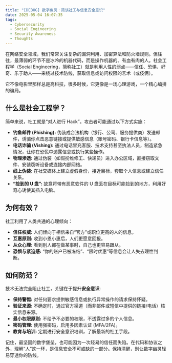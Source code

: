 ```yaml
---
title: "[DEBUG] 数字幽灵：简谈社工与信息安全意识"
date: 2025-05-04 16:07:35
tags:
  - Cybersecurity
  - Social Engineering
  - Security Awareness
  - Thoughts
---
```


在网络安全领域，我们常常关注复杂的漏洞利用、加密算法和防火墙规则。但往往，最薄弱的环节不是冰冷的机器代码，而是操作机器的、有血有肉的人。社会工程学（Social Engineering，简称社工）就是利用人性的弱点——信任、恐惧、好奇、乐于助人——来绕过技术防线，获取信息或访问权限的艺术（或伎俩）。

它不像电影里那样总是高科技，很多时候，它更像是一场心理游戏，一个精心编排的骗局。

<!-- more -->

## 什么是社会工程学？

简单来说，社工就是“对人进行 Hack”。攻击者可能通过以下方式实施：

*   **钓鱼邮件 (Phishing):** 伪装成合法机构（银行、公司、服务提供商）发送邮件，诱骗你点击恶意链接或提供敏感信息（账号密码、银行卡信息等）。
*   **电话诈骗 (Vishing):** 通过电话冒充客服、技术支持甚至执法人员，制造紧急情况，让你在恐慌中透露信息或执行某些操作。
*   **物理渗透:** 通过伪装（如假扮维修工、快递员）进入办公区域，直接窃取文件、安装窃听设备或连接内部网络。
*   **线上伪装:** 在社交媒体上建立虚假身份，接近目标，套取个人信息或建立信任关系。
*   **“捡到的 U 盘”:** 故意将带有恶意软件的 U 盘丢在目标可能捡到的地方，利用好奇心诱使其插入电脑。

## 为何有效？

社工利用了人类共通的心理倾向：

*   **信任权威:** 人们倾向于相信来自“官方”或职位更高的人的信息。
*   **互惠原则:** 收到小恩小惠后，人们更愿意回报。
*   **从众心理:** 看到别人都在做某事时，自己也更容易跟从。
*   **恐惧与紧迫感:** “你的账户已被冻结”、“限时优惠”等信息会让人失去理性判断。

## 如何防范？

技术无法完全阻止社工，关键在于提升**安全意识**:

*   **保持警惕:** 对任何要求提供敏感信息或执行异常操作的请求保持怀疑。
*   **验证来源:** 不确定时，通过官方渠道（而非邮件或短信中提供的链接/电话）核实信息来源。
*   **最小权限原则:** 不给予不必要的权限，不透露过多的个人信息。
*   **密码管理:** 使用强密码，启用多因素认证 (MFA/2FA)。
*   **教育与培训:** 定期进行安全意识培训，了解最新的社工手段。

记住，最坚固的数字堡垒，也可能因为一次轻易的信任而失陷。在代码和协议之外，理解“人”这一环，是信息安全不可或缺的一部分。保持清醒，别让数字幽灵轻易穿透你的防线。